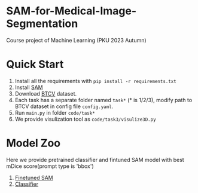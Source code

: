 # SAM-for-Medical-Image-Segmentation
Course project of Machine Learning (PKU 2023 Autumn)

# Quick Start
1. Install all the requirements with `pip install -r requirements.txt`
2. Install [SAM](https://github.com/facebookresearch/segment-anything/tree/main)
3. Download [BTCV](https://www.synapse.org/#!Synapse:syn3193805/wiki/217752) dataset.
4. Each task has a separate folder named `task*` (* is 1/2/3), modify path to BTCV dataset in config file `config.yaml`.  
5. Run `main.py` in folder `code/task*`
6. We provide visulization tool as `code/task3/visulize3D.py`

# Model Zoo
Here we provide pretrained classifier and fintuned SAM model with best mDice score(prompt type is 'bbox')
1. [Finetuned SAM](https://disk.pku.edu.cn/#/link/81601013A1064CC1E7B85B97FA6B99E6)
2. [Classifier](https://disk.pku.edu.cn/#/link/635CBE9BAAE9CFB05B1041D4D6C6B216)


